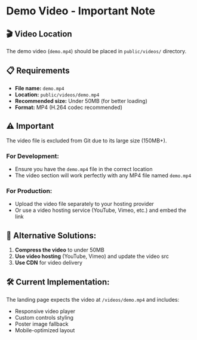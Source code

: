 # Demo Video - Important Note

## 🎬 Video Location
The demo video (`demo.mp4`) should be placed in `public/videos/` directory.

## 📋 Requirements
- **File name:** `demo.mp4`
- **Location:** `public/videos/demo.mp4`
- **Recommended size:** Under 50MB (for better loading)
- **Format:** MP4 (H.264 codec recommended)

## ⚠️ Important
The video file is excluded from Git due to its large size (150MB+). 

### For Development:
- Ensure you have the `demo.mp4` file in the correct location
- The video section will work perfectly with any MP4 file named `demo.mp4`

### For Production:
- Upload the video file separately to your hosting provider
- Or use a video hosting service (YouTube, Vimeo, etc.) and embed the link

## 🔄 Alternative Solutions:
1. **Compress the video** to under 50MB
2. **Use video hosting** (YouTube, Vimeo) and update the video src
3. **Use CDN** for video delivery

## 🛠️ Current Implementation:
The landing page expects the video at `/videos/demo.mp4` and includes:
- Responsive video player
- Custom controls styling
- Poster image fallback
- Mobile-optimized layout